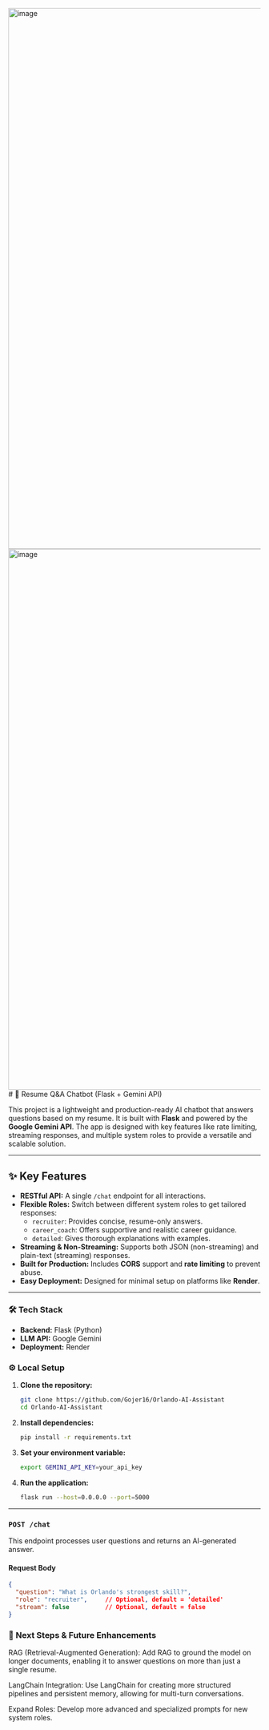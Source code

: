 <img width="1920" height="1080" alt="image" src="https://github.com/user-attachments/assets/0deb9426-b930-40b0-a6b9-8c42376d2b48" /><img width="1920" height="1080" alt="image" src="https://github.com/user-attachments/assets/d7b5852e-97e0-49bc-ba84-b8b16e2df7d2" /># 📄 Resume Q&A Chatbot (Flask + Gemini API)

This project is a lightweight and production-ready AI chatbot that answers questions based on my resume. It is built with **Flask** and powered by the **Google Gemini API**. The app is designed with key features like rate limiting, streaming responses, and multiple system roles to provide a versatile and scalable solution.

---
## ✨ Key Features

* **RESTful API:** A single `/chat` endpoint for all interactions.
* **Flexible Roles:** Switch between different system roles to get tailored responses:
    * `recruiter`: Provides concise, resume-only answers.
    * `career_coach`: Offers supportive and realistic career guidance.
    * `detailed`: Gives thorough explanations with examples.
* **Streaming & Non-Streaming:** Supports both JSON (non-streaming) and plain-text (streaming) responses.
* **Built for Production:** Includes **CORS** support and **rate limiting** to prevent abuse.
* **Easy Deployment:** Designed for minimal setup on platforms like **Render**.

---

### 🛠️ Tech Stack

* **Backend:** Flask (Python)
* **LLM API:** Google Gemini
* **Deployment:** Render

### ⚙️ Local Setup

1.  **Clone the repository:**
    ```bash
    git clone https://github.com/Gojer16/Orlando-AI-Assistant
    cd Orlando-AI-Assistant
    ```
2.  **Install dependencies:**
    ```bash
    pip install -r requirements.txt
    ```
3.  **Set your environment variable:**
    ```bash
    export GEMINI_API_KEY=your_api_key
    ```
4.  **Run the application:**
    ```bash
    flask run --host=0.0.0.0 --port=5000
    ```

---

### `POST /chat`

This endpoint processes user questions and returns an AI-generated answer.

#### Request Body
```json
{
  "question": "What is Orlando's strongest skill?",
  "role": "recruiter",     // Optional, default = 'detailed'
  "stream": false          // Optional, default = false
}
```
### 🧭 Next Steps & Future Enhancements
RAG (Retrieval-Augmented Generation): Add RAG to ground the model on longer documents, enabling it to answer questions on more than just a single resume.

LangChain Integration: Use LangChain for creating more structured pipelines and persistent memory, allowing for multi-turn conversations.

Expand Roles: Develop more advanced and specialized prompts for new system roles.
